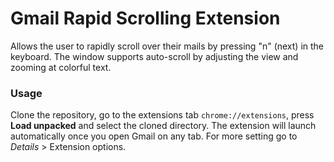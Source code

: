 # Gmail Rapid Scrolling Extension
Allows the user to rapidly scroll over their mails by pressing "n" (next) in the keyboard. The window supports auto-scroll by adjusting the view and zooming at colorful text.

### Usage
Clone the repository, go to the extensions tab `chrome://extensions`, press **Load unpacked** and select the cloned directory. The extension will launch automatically once you open Gmail on any tab. For more setting go to *Details* > Extension options.
